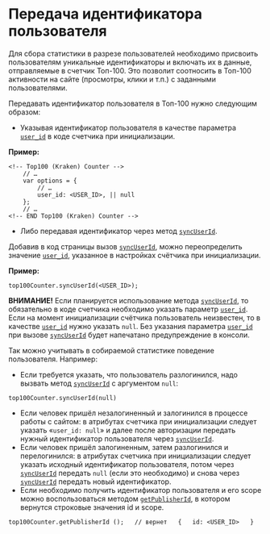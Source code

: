 # Передача идентификатора пользователя

Для сбора статистики в разрезе пользователей необходимо присвоить пользователям уникальные идентификаторы и включать их в данные, отправляемые в счетчик Топ-100. Это позволит соотносить в Топ-100 активности на сайте \(просмотры, клики и т.п.\) с заданными пользователями.

Передавать идентификатор пользователя в Топ-100 нужно следующим образом:

* Указывая идентификатор пользователя в качестве параметра [`user_id`](../donastroika-schetchika/atributy-schetchika.md) в коде счетчика при инициализации.

**Пример:**

```text
<!-- Top100 (Kraken) Counter -->
    // …
    var options = {
        // …
        user_id: <USER_ID>, || null
    };
    // …
<!-- END Top100 (Kraken) Counter -->
```

* Либо передавая идентификатор через метод [`syncUserId`](../donastroika-schetchika/metody-po-rabote-so-schetchikom.md).

Добавив в код страницы вызов [`syncUserId`](../donastroika-schetchika/metody-po-rabote-so-schetchikom.md), можно переопределить значение [`user_id`](../donastroika-schetchika/atributy-schetchika.md), указанное в настройках счётчика при инициализации.

**Пример:**

`top100Counter.syncUserId(<USER_ID>);`

**ВНИМАНИЕ!** Если планируется использование метода [`syncUserId`](../donastroika-schetchika/metody-po-rabote-so-schetchikom.md), то обязательно в коде счетчика необходимо указать параметр [`user_id`](../donastroika-schetchika/atributy-schetchika.md). Если на момент инициализации счётчика пользователь неизвестен, то в качестве [`user_id`](../donastroika-schetchika/atributy-schetchika.md) нужно указать `null`. Без указания параметра [`user_id`](../donastroika-schetchika/atributy-schetchika.md) при вызове [`syncUserId`](../donastroika-schetchika/metody-po-rabote-so-schetchikom.md) будет напечатано предупреждение в консоли.

Так можно учитывать в собираемой статистике поведение пользователя. Например:

* Если требуется указать, что пользователь разлогинился, надо вызвать метод [`syncUserId`](../donastroika-schetchika/metody-po-rabote-so-schetchikom.md) с аргументом `null`:

`top100Counter.syncUserId(null)`

* Если человек пришёл незалогиненный и залогинился в процессе работы с сайтом: в атрибутах счетчика при инициализации следует указать «`user_id: null`» и далее после авторизации передать нужный идентификатор пользователя через [`syncUserId`](../donastroika-schetchika/metody-po-rabote-so-schetchikom.md).
* Если человек пришёл залогиненным, затем разлогинился и перелогинился: в атрибутах счетчика при инициализации следует указать исходный идентификатор пользователя, потом через [`syncUserId`](../donastroika-schetchika/metody-po-rabote-so-schetchikom.md) передать `null` \(если это необходимо\) и снова через [`syncUserId`](../donastroika-schetchika/metody-po-rabote-so-schetchikom.md) передать новый идентификатор.
* Если необходимо получить идентификатор пользователя и его scope можно воспользоваться методом [`getPublisherId`](../donastroika-schetchika/metody-po-rabote-so-schetchikom.md), в котором вернутся строковые значения id и scope.

`top100Counter.getPublisherId ();  
// вернет  
{  
    id: <USER_ID>  
}`

